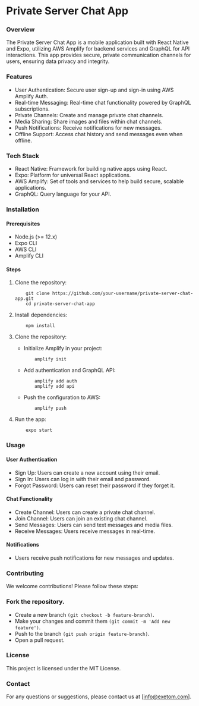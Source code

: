 # Private Server Chat App

### Overview
The Private Server Chat App is a mobile application built with React Native and Expo, utilizing AWS Amplify for backend services and GraphQL for API interactions. This app provides secure, private communication channels for users, ensuring data privacy and integrity.

### Features
* User Authentication: Secure user sign-up and sign-in using AWS Amplify Auth.
* Real-time Messaging: Real-time chat functionality powered by GraphQL subscriptions.
* Private Channels: Create and manage private chat channels.
* Media Sharing: Share images and files within chat channels.
* Push Notifications: Receive notifications for new messages.
* Offline Support: Access chat history and send messages even when offline.


### Tech Stack

* React Native: Framework for building native apps using React.
* Expo: Platform for universal React applications.
* AWS Amplify: Set of tools and services to help build secure, scalable applications.
* GraphQL: Query language for your API.

### Installation

#### Prerequisites

* Node.js (>= 12.x)
* Expo CLI
* AWS CLI
* Amplify CLI


#### Steps
1. Clone the repository:

    ```
        git clone https://github.com/your-username/private-server-chat-app.git
        cd private-server-chat-app
    ```
2. Install dependencies:

    ```
        npm install 
    ```
3. Clone the repository:
    * Initialize Amplify in your project:

        ```
            amplify init
        ```

    * Add authentication and GraphQL API:

        ```
            amplify add auth
            amplify add api
        ```

    * Push the configuration to AWS:

        ```
            amplify push
        ```

4. Run the app:

    ```
        expo start
    ```

### Usage

#### User Authentication

* Sign Up: Users can create a new account using their email.
* Sign In: Users can log in with their email and password.
* Forgot Password: Users can reset their password if they forget it.

#### Chat Functionality

* Create Channel: Users can create a private chat channel.
* Join Channel: Users can join an existing chat channel.
* Send Messages: Users can send text messages and media files.
* Receive Messages: Users receive messages in real-time.

#### Notifications

* Users receive push notifications for new messages and updates.


### Contributing

We welcome contributions! Please follow these steps:

### Fork the repository.

* Create a new branch `(git checkout -b feature-branch)`.
* Make your changes and commit them `(git commit -m 'Add new feature')`.
* Push to the branch `(git push origin feature-branch)`.
* Open a pull request.

### License
This project is licensed under the MIT License.

### Contact
For any questions or suggestions, please contact us at [info@exetom.com].